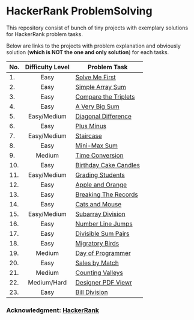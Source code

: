 # HackerRank ProblemSolving

This repository consist of bunch of tiny projects with exemplary solutions for HackerRank problem tasks.

Below are links to the projects with problem explanation and obviously solution (**which is NOT the one and only solution**) for each tasks.

| No.        | Difficulty Level | Problem Task |
| ---------- | :----------------: | ------------ |
|1.          | Easy             |[Solve Me First](https://github.com/Rotkiw00/HackerRank-ProblemSolving/tree/95ec50caca5bdd08a98439d250d3cda7eb24c25e/HackerRankProblemSolving/HackerRankProblemSolving)|
|2.          | Easy             |[Simple Array Sum](https://github.com/Rotkiw00/HackerRank-ProblemSolving/tree/95ec50caca5bdd08a98439d250d3cda7eb24c25e/HackerRankProblemSolving/SimpleArraySum)|
|3.          | Easy             |[Compare the Triplets](https://github.com/Rotkiw00/HackerRank-ProblemSolving/tree/95ec50caca5bdd08a98439d250d3cda7eb24c25e/HackerRankProblemSolving/CompareTriplets)|
|4.          | Easy             |[A Very Big Sum](https://github.com/Rotkiw00/HackerRank-ProblemSolving/tree/95ec50caca5bdd08a98439d250d3cda7eb24c25e/HackerRankProblemSolving/VeryBigSum)|
|5.          | Easy/Medium          |[Diagonal Difference](https://github.com/Rotkiw00/HackerRank-ProblemSolving/tree/95ec50caca5bdd08a98439d250d3cda7eb24c25e/HackerRankProblemSolving/DivisibleSumPairs)|
|6.          | Easy             |[Plus Minus](https://github.com/Rotkiw00/HackerRank-ProblemSolving/tree/95ec50caca5bdd08a98439d250d3cda7eb24c25e/HackerRankProblemSolving/PlusMinus)|
|7.          | Easy/Medium         |[Staircase](https://github.com/Rotkiw00/HackerRank-ProblemSolving/tree/95ec50caca5bdd08a98439d250d3cda7eb24c25e/HackerRankProblemSolving/Staircase)|
|8.          | Easy                |[Mini-Max Sum](https://github.com/Rotkiw00/HackerRank-ProblemSolving/tree/95ec50caca5bdd08a98439d250d3cda7eb24c25e/HackerRankProblemSolving/MinMaxSum)|
|9.          | Medium              |[Time Conversion](https://github.com/Rotkiw00/HackerRank-ProblemSolving/tree/95ec50caca5bdd08a98439d250d3cda7eb24c25e/HackerRankProblemSolving/TimeConversion)|
|10.          | Easy             |[Birthday Cake Candles](https://github.com/Rotkiw00/HackerRank-ProblemSolving/tree/95ec50caca5bdd08a98439d250d3cda7eb24c25e/HackerRankProblemSolving/BirthdayCakeCandles)|
|11.          | Easy/Medium      |[Grading Students](https://github.com/Rotkiw00/HackerRank-ProblemSolving/tree/95ec50caca5bdd08a98439d250d3cda7eb24c25e/HackerRankProblemSolving/GradingStudents)|
|12.          | Easy             |[Apple and Orange](https://github.com/Rotkiw00/HackerRank-ProblemSolving/tree/95ec50caca5bdd08a98439d250d3cda7eb24c25e/HackerRankProblemSolving/AppleAndOrange)|
|13.          | Easy             |[Breaking The Records](https://github.com/Rotkiw00/HackerRank-ProblemSolving/tree/95ec50caca5bdd08a98439d250d3cda7eb24c25e/HackerRankProblemSolving/BreakingTheRecords)|
|14.          | Easy             |[Cats and Mouse](https://github.com/Rotkiw00/HackerRank-ProblemSolving/tree/95ec50caca5bdd08a98439d250d3cda7eb24c25e/HackerRankProblemSolving/CatsAndMouse)|
|15.          | Easy/Medium      |[Subarray Division](https://github.com/Rotkiw00/HackerRank-ProblemSolving/tree/95ec50caca5bdd08a98439d250d3cda7eb24c25e/HackerRankProblemSolving/SubarrayDivision)|
|16.          | Easy             |[Number Line Jumps](https://github.com/Rotkiw00/HackerRank-ProblemSolving/tree/95ec50caca5bdd08a98439d250d3cda7eb24c25e/HackerRankProblemSolving/NumberLineJumps)|
|17.          | Easy             |[Divisible Sum Pairs](https://github.com/Rotkiw00/HackerRank-ProblemSolving/tree/95ec50caca5bdd08a98439d250d3cda7eb24c25e/HackerRankProblemSolving/DivisibleSumPairs)|
|18.          | Easy             |[Migratory Birds](https://github.com/Rotkiw00/HackerRank-ProblemSolving/tree/95ec50caca5bdd08a98439d250d3cda7eb24c25e/HackerRankProblemSolving/MigratoryBirds)|
|19.          | Medium             |[Day of Programmer](https://github.com/Rotkiw00/HackerRank-ProblemSolving/tree/95ec50caca5bdd08a98439d250d3cda7eb24c25e/HackerRankProblemSolving/DayOfProgrammer)|
|20.          | Easy             |[Sales by Match](https://github.com/Rotkiw00/HackerRank-ProblemSolving/tree/95ec50caca5bdd08a98439d250d3cda7eb24c25e/HackerRankProblemSolving/SalesByMatch)|
|21.          | Medium             |[Counting Valleys](https://github.com/Rotkiw00/HackerRank-ProblemSolving/tree/95ec50caca5bdd08a98439d250d3cda7eb24c25e/HackerRankProblemSolving/CountingValleys)|
|22.          | Medium/Hard             |[Designer PDF Viewr](https://github.com/Rotkiw00/HackerRank-ProblemSolving/tree/95ec50caca5bdd08a98439d250d3cda7eb24c25e/HackerRankProblemSolving/DesignerPDFViewer)|
|23.         |Easy     |[Bill Division](https://github.com/Rotkiw00/HackerRank-ProblemSolving/tree/a29efa6b22ca8b2b761cdc0a809c3d404ae98a64/HackerRankProblemSolving/BillDivision)|

### Acknowledgment: [HackerRank](https://www.hackerrank.com/dashboard)

